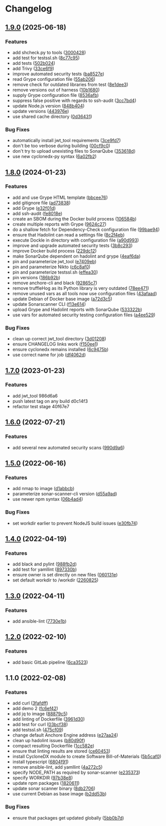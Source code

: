 # Changelog

## [1.9.0](https://github.com/PeterMosmans/tools-image/compare/1.8.0...1.9.0) (2025-06-18)


### Features

* add shcheck.py to tools ([3000428](https://github.com/PeterMosmans/tools-image/-/commit/3000428acd137614625734428f6412edced873bd))
* add test for testssl.sh ([8c77c95](https://github.com/PeterMosmans/tools-image/-/commit/8c77c950de46ceee2152a4572bb6956d9c821c98))
* add tests ([502b024](https://github.com/PeterMosmans/tools-image/-/commit/502b02404c09cd66de4ccdad02f060b687ef9949))
* add Trivy ([33ce6f9](https://github.com/PeterMosmans/tools-image/-/commit/33ce6f9bc193c8ff165f84adb4029780e7945273))
* improve automated security tests ([ba8527e](https://github.com/PeterMosmans/tools-image/-/commit/ba8527ede3f4ffc21139a7e2be9341a53b289d8c))
* read Grype configuration file ([55ab206](https://github.com/PeterMosmans/tools-image/-/commit/55ab206094dade26c7a5dee76d570dc3c51f0605))
* remove check for outdated libraries from test ([8e1dee3](https://github.com/PeterMosmans/tools-image/-/commit/8e1dee30d50121ec8bb7b78f17c4b0ce7356097b))
* remove versions out of harness ([10b1680](https://github.com/PeterMosmans/tools-image/-/commit/10b16805bd8239c5b686edd89a0175191d596098))
* supply Grype configuration file ([8536afb](https://github.com/PeterMosmans/tools-image/-/commit/8536afbc0275a8db1e03ee23053edbd6e8b2ffaa))
* suppress false positive with regards to ssh-audit ([3cc7bd4](https://github.com/PeterMosmans/tools-image/-/commit/3cc7bd4930608b59f2907971289c1869dab23d93))
* update Node.js version ([848b404](https://github.com/PeterMosmans/tools-image/-/commit/848b4044ee2cf911281a28f8ff7e756b8b693b10))
* update versions ([443976e](https://github.com/PeterMosmans/tools-image/-/commit/443976e1d6a3395f1edea6352f986bf46338334c))
* use shared cache directory ([0d36431](https://github.com/PeterMosmans/tools-image/-/commit/0d36431eb57373a88e06d872fe2b25f9efe674a1))


### Bug Fixes

* automatically install jwt_tool requirements ([3ce9fd7](https://github.com/PeterMosmans/tools-image/-/commit/3ce9fd78d2a2e08b674bee69d7725a488e9f2745))
* don't be too verbose during building ([00cf9c0](https://github.com/PeterMosmans/tools-image/-/commit/00cf9c050909399a18173f823e0199c761bdaa50))
* don't try to upload unexisting files to SonarQube ([353618d](https://github.com/PeterMosmans/tools-image/-/commit/353618dd83c42b6fa1310bf04e3edfd497fd0cbc))
* use new cyclonedx-py syntax ([6a02fb2](https://github.com/PeterMosmans/tools-image/-/commit/6a02fb2ffc0b86f67c0e6265387ca3babf2aaec5))

## [1.8.0](https://github.com/PeterMosmans/tools-image/compare/1.7.0...1.8.0) (2024-01-23)


### Features

* add and use Grype HTML template ([bbcee76](https://github.com/PeterMosmans/tools-image/-/commit/bbcee76378843020181960b7b65bd37314aa2bfb))
* add gitignore file ([ad73838](https://github.com/PeterMosmans/tools-image/-/commit/ad738382f7e3365e31eb2ae8389e1bb36d55e0d9))
* add Grype ([e32f01d](https://github.com/PeterMosmans/tools-image/-/commit/e32f01d078c6016fef01494ef5b53e72bb9ac2db))
* add ssh-audit ([fe8018e](https://github.com/PeterMosmans/tools-image/-/commit/fe8018e0034aa3aceeb904e9c2aa4e6c18df5898))
* create an SBOM during the Docker build process ([106584b](https://github.com/PeterMosmans/tools-image/-/commit/106584b8255b6090f71593c80849b151418c1e85))
* create multiple reports with Grype ([9624c27](https://github.com/PeterMosmans/tools-image/-/commit/9624c272b18f073e5bfe2427fd01b75ce2b7f96d))
* do a shallow fetch for Dependency-Check configuration file ([99bae94](https://github.com/PeterMosmans/tools-image/-/commit/99bae9431d91f8ac79f2e602146fb8112456ebb5))
* ensure that Hadolint can read a settings file ([8c2f4eb](https://github.com/PeterMosmans/tools-image/-/commit/8c2f4eb14e4df11b3cc099ea45cb5a55d36cd385))
* execute Dockle in directory with configuration file ([a90d993](https://github.com/PeterMosmans/tools-image/-/commit/a90d9939fff403f15d68488a6e9a4ae02457ab61))
* improve and upgrade automated security tests ([3b8c293](https://github.com/PeterMosmans/tools-image/-/commit/3b8c293d06b94a24a6e4ebdeb04b18c3ff2794af))
* improve Docker build process ([229dc12](https://github.com/PeterMosmans/tools-image/-/commit/229dc12125da27183b8de2ba56110c9f33113394))
* make SonarQube dependent on hadolint and grype ([4eaf6da](https://github.com/PeterMosmans/tools-image/-/commit/4eaf6da961884e77d33905aec41197893583c192))
* pin and parameterize jwt_tool ([e7409eb](https://github.com/PeterMosmans/tools-image/-/commit/e7409ebf395751f180a1bdc3a48b47a254e604a8))
* pin and parameterize Nikto ([c6c8af0](https://github.com/PeterMosmans/tools-image/-/commit/c6c8af0711f40311eed04ac8192449ee8d90523f))
* pin and parameterize testssl.sh ([effea30](https://github.com/PeterMosmans/tools-image/-/commit/effea30305ec2735b96dfd3b27985d174230fdda))
* pin versions ([186b92b](https://github.com/PeterMosmans/tools-image/-/commit/186b92b4f014e9e796952cd5c88aac7b363e3701))
* remove anchore-cli and black ([92865c7](https://github.com/PeterMosmans/tools-image/-/commit/92865c73f56ff1a4dba743768c1c3a98ba21334c))
* remove truffleHog as its Python library is very outdated ([78ee471](https://github.com/PeterMosmans/tools-image/-/commit/78ee471244352ef11ba2757780f07a7f8d765b02))
* remove unused vars as all tools now use configuration files ([43afaad](https://github.com/PeterMosmans/tools-image/-/commit/43afaad5b573d11359b16a5893ed29b2c0e03445))
* update Debian of Docker base image ([a72d3c5](https://github.com/PeterMosmans/tools-image/-/commit/a72d3c599ab9701d882fa233694d133c6dfe2e7f))
* update Sonarscanner CLI ([f13e614](https://github.com/PeterMosmans/tools-image/-/commit/f13e614036258d9877b6a532e73175b0168414ca))
* upload Grype and Hadolint reports with SonarQube ([533322b](https://github.com/PeterMosmans/tools-image/-/commit/533322be585d6b5688b700a0cfb9e32082e8fc76))
* use vars for automated security testing configuration files ([a4ee529](https://github.com/PeterMosmans/tools-image/-/commit/a4ee529eb529a5ae2ac44334cbce0b3323dda93b))


### Bug Fixes

* clean up correct jwt_tool directory ([3d01208](https://github.com/PeterMosmans/tools-image/-/commit/3d01208470bbe2607019e216c87728a20dae6740))
* ensure CHANGELOG links work ([f150ee1](https://github.com/PeterMosmans/tools-image/-/commit/f150ee1eac749e8176d248a55920af29fe9fbb69))
* ensure cyclonedx remains installed ([6c9475b](https://github.com/PeterMosmans/tools-image/-/commit/6c9475bb9281737e94dfdd3894242a033a15d142))
* use correct name for job ([df4062d](https://github.com/PeterMosmans/tools-image/-/commit/df4062d15732bb519bafbe77bd12f763244bc5fd))

## [1.7.0](https://github.com/PeterMosmans/tools-image/compare/1.6.0...1.7.0) (2023-01-23)

### Features

- add jwt_tool 986d6a6
- push latest tag on any build d0c14f3
- refactor test stage 40f67e7

## [1.6.0](https://github.com/PeterMosmans/tools-image/compare/1.5.0...1.6.0) (2022-07-21)

### Features

- add several new automated security scans
  ([990d9a6](https://github.com/PeterMosmans/tools-image/commit/990d9a63212b95b2a636687c772bad93affcd430))

## [1.5.0](https://github.com/PeterMosmans/tools-image/compare/1.4.0...1.5.0) (2022-06-16)

### Features

- add nmap to image
  ([d1abbcb](https://github.com/PeterMosmans/tools-image/commit/d1abbcb070ad2a83545e190cc39056e93e5ace0e))
- parameterize sonar-scanner-cli version
  ([d55a9ad](https://github.com/PeterMosmans/tools-image/commit/d55a9ade64a477a8392ad159fcbf1ad0420c654d))
- use newer npm syntax
  ([06b4ad4](https://github.com/PeterMosmans/tools-image/commit/06b4ad49e79aaab23f58073b3b6643e7e5ba2f8f))

### Bug Fixes

- set workdir earlier to prevent NodeJS build issues
  ([e30fb74](https://github.com/PeterMosmans/tools-image/commit/e30fb743bcc6ee65c773cd28e2d67a4fd5cca619))

## [1.4.0](https://github.com/PeterMosmans/tools-image/compare/1.3.0...1.4.0) (2022-04-19)

### Features

- add black and pylint
  ([988fb2d](https://github.com/PeterMosmans/tools-image/commit/988fb2d6d54081c5bc440cfa2d490f04d220b2fb))
- add test for yamllint
  ([897330b](https://github.com/PeterMosmans/tools-image/commit/897330ba3885276eb2d5808f204400e534df4d06))
- ensure owner is set directly on new files
  ([060131e](https://github.com/PeterMosmans/tools-image/commit/060131e9391a03574181bcd6b459f2a065152775))
- set default workdir to /workdir
  ([2260825](https://github.com/PeterMosmans/tools-image/commit/2260825b7a0b134a8db5d03f157afbf887ec2879))

## [1.3.0](https://github.com/PeterMosmans/tools-image/compare/1.2.0...1.3.0) (2022-04-11)

### Features

- add ansible-lint
  ([7730e1b](https://github.com/PeterMosmans/tools-image/commit/7730e1bf1771e49b1bb5e8091ccab9d1d4391cbe))

## [1.2.0](https://github.com/PeterMosmans/tools-image/compare/1.1.0...1.2.0) (2022-02-10)

### Features

- add basic GitLab pipeline
  ([6ca3523](https://github.com/PeterMosmans/tools-image/commit/6ca35234e875bd4d9b59a771e064a386b612cad2))

## 1.1.0 (2022-02-08)

### Features

- add curl
  ([3fafdff](https://github.com/PeterMosmans/tools-image/commit/3fafdff16fa8f9febacb50fccc9e2dba2683461f))
- add demo 2
  ([fc6ef42](https://github.com/PeterMosmans/tools-image/commit/fc6ef42bdf61276fd1d580fe3702252d58277132))
- add jq to image
  ([88879c5](https://github.com/PeterMosmans/tools-image/commit/88879c545721dbe5825ed00150149d37fa956074))
- add linting of Dockerfile
  ([3961d30](https://github.com/PeterMosmans/tools-image/commit/3961d306163ad7f2966e018483421bdae3484525))
- add test for curl
  ([03bcf38](https://github.com/PeterMosmans/tools-image/commit/03bcf38f251fdc07678e395ab15693f500059288))
- add testssl.sh
  ([475cf09](https://github.com/PeterMosmans/tools-image/commit/475cf0962fa9301d50d9cd0f2d783bbba3c5f940))
- change default Anchore Engine address
  ([e27aa24](https://github.com/PeterMosmans/tools-image/commit/e27aa2411b96f6e4fb9259341cd252c9e938d175))
- clean up hadolint issues
  ([b80d90f](https://github.com/PeterMosmans/tools-image/commit/b80d90f1bef98397f34193e135761f95982a408d))
- compact resulting Dockerfile
  ([1cc582e](https://github.com/PeterMosmans/tools-image/commit/1cc582e09f3ae244794712fff18459818c9be29c))
- ensure that linting results are stored
  ([ce60453](https://github.com/PeterMosmans/tools-image/commit/ce604533eecc323d3d175b73c7252f41065651b4))
- install CycloneDX module to create Software Bill-of-Materials
  ([5b5caf0](https://github.com/PeterMosmans/tools-image/commit/5b5caf054a0280913a44e98898f53be389429f99))
- install typescript
  ([6804f91](https://github.com/PeterMosmans/tools-image/commit/6804f912db5a301e987ddd78a7255027abd47199))
- remove ansible-lint, add yamllint
  ([4a272c5](https://github.com/PeterMosmans/tools-image/commit/4a272c574eba9310c906a8890e5fd27e1fbe2b06))
- specify NODE_PATH as required by sonar-scanner
  ([e235373](https://github.com/PeterMosmans/tools-image/commit/e23537347a9bfb805915af8be12387dfc42cb1c2))
- specify WORKDIR
  ([97b38e8](https://github.com/PeterMosmans/tools-image/commit/97b38e8ab92519f2df8a480566d0b958249a2b20))
- update npm packages
  ([1820611](https://github.com/PeterMosmans/tools-image/commit/18206115ece33070946cc8fa9e44bce0c50b3db5))
- update sonar scanner binary
  ([8db2706](https://github.com/PeterMosmans/tools-image/commit/8db270654b59f545db06e5f1d2e1b78993d7a1b3))
- use current Debian as base image
  ([b2dd53b](https://github.com/PeterMosmans/tools-image/commit/b2dd53b7405656fdd0f603ef32d98f32c9458bc5))

### Bug Fixes

- ensure that packages get updated globally
  ([5bb0b7d](https://github.com/PeterMosmans/tools-image/commit/5bb0b7dd70ca2fdf5b8556a735d0300220955ad6))

